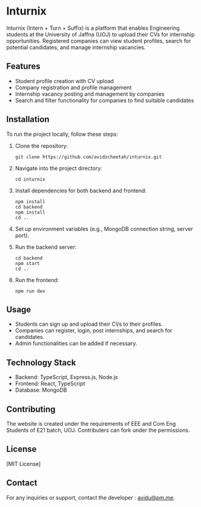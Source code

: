 # Inturnix

Inturnix (Intern + Turn + Suffix) is a platform that enables Engineering students at the University of Jaffna (UOJ) to upload their CVs for internship opportunities. Registered companies can view student profiles, search for potential candidates, and manage internship vacancies.

## Features

- Student profile creation with CV upload
- Company registration and profile management
- Internship vacancy posting and management by companies
- Search and filter functionality for companies to find suitable candidates

## Installation

To run the project locally, follow these steps:

1. Clone the repository:
   ```
   git clone https://github.com/avidzcheetah/inturnix.git
   ```

2. Navigate into the project directory:
   ```
   cd inturnix
   ```

3. Install dependencies for both backend and frontend:
   ```
   npm install
   cd backend
   npm install
   cd ..
   ```

4. Set up environment variables (e.g., MongoDB connection string, server port).

5. Run the backend server:
   ```
   cd backend
   npm start
   cd ..
   ```

6. Run the frontend:
   ```
   npm run dev
   ```

## Usage

- Students can sign up and upload their CVs to their profiles.
- Companies can register, login, post internships, and search for candidates.
- Admin functionalities can be added if necessary.

## Technology Stack

- Backend: TypeScript, Express.js, Node.js
- Frontend: React, TypeScript
- Database: MongoDB

## Contributing

The website is created under the requirements of EEE and Com Eng Students of E21 batch, UOJ. Contributers can fork under the permissions.

## License

[MIT License]

## Contact

For any inquiries or support, contact the developer : avidu@pm.me.
